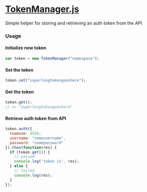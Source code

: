 # [TokenManager.js](https://github.com/4534-WiredWizards/ScoutingApp2016/blob/master/js/TokenManager.js)

Simple helper for storing and retrieving an auth token from the API

### Usage

#### Initialize new token
```javascript
var token = new TokenManager("namespace");
```

#### Set the token
```javascript
token.set("superlongtokengoeshere");
```

#### Get the token
```javascript
token.get();
// => "superlongtokengoeshere"
```

#### Retrieve auth token from API
```javascript
token.auth({
  teamnum: 4534,
  username: "someusername",
  password: "somepassword"
}).then(function(res) {
  if (token.get()) {
    // passed
    console.log('token is', res);
  } else {
    // failed
    console.log(res);
  }
});
```
